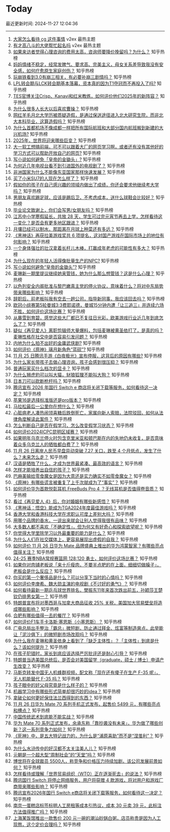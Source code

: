 # Today

最近更新时间: 2024-11-27 12:04:36

--- 
1. [大家怎么看待 cg 这件事情](https://www.v2ex.com/t/1092953) v2ex 最热主题
2. [有才高八斗的大佬帮忙起名吗](https://www.v2ex.com/t/1092949) v2ex 最热主题
3. [如果来访者觉得心理咨询的费用太高，咨询师要降价挽留吗？为什么？](https://www.zhihu.com/question/4788378826) 知乎热榜
4. [妈妈情绪不稳定，经常发脾气、要求高、完美主义，母女关系差导致我没有安全感，如何疗愈原生家庭创伤？](https://www.zhihu.com/question/4577069613) 知乎热榜
5. [玩崩铁看到3.0有崩三相关，有必要补崩三剧情吗？](https://www.zhihu.com/question/5166504148) 知乎热榜
6. [LPL转会期与LCK转会期基本落幕，资本真的因为T1夺冠而不再投入了吗?](https://www.zhihu.com/question/5088660153) 知乎热榜
7. [TES官博关注Crisp、Kanavi和红米教练，如何评价他们2025年的新阵容？](https://www.zhihu.com/question/5228013525) 知乎热榜
8. [为什么很多人长大以后喜欢曹操？](https://www.zhihu.com/question/2597182066) 知乎热榜
9. [网红羊毛月北大学历被质疑造假，是通过保送途径进入北大研究生院，而非北大本科毕业，这算造假吗？](https://www.zhihu.com/question/5156577598) 知乎热榜
10. [为什么首都机场不像成都一样把所有国际航班和大部分国内航班搬到新建的大兴机场?](https://www.zhihu.com/question/651767056) 知乎热榜
11. [2025年，世界将迎来哪些巨变？](https://www.zhihu.com/question/5089268184) 知乎热榜
12. [大一软工想搞前端，可不可以跟着大厂的网页学习啊，或者还有没有其他好的学习方式可以帮助开放自己的网页?](https://www.zhihu.com/question/4427957538) 知乎热榜
13. [写小说如何避免「皇帝的金锄头」?](https://www.zhihu.com/question/667382816) 知乎热榜
14. [为何近几年电视台看不到引进国外的电视剧了？](https://www.zhihu.com/question/4816516754) 知乎热榜
15. [非洲国家为什么不能像东亚国家那样快速发展？](https://www.zhihu.com/question/630363607) 知乎热榜
16. [买了小米SU7的人现在怎么样了？](https://www.zhihu.com/question/778080897) 知乎热榜
17. [假如你的孩子在自己感兴趣的领域内做出了成绩，你还会要求他继续考大学吗？](https://www.zhihu.com/question/738817504) 知乎热榜
18. [男朋友喜欢踢足球，应该是踢后卫，不考虑成本，送什么球鞋会比较好？](https://www.zhihu.com/question/4271933103) 知乎热榜
19. [毕业论文致谢上，你们会写男/女朋友吗？](https://www.zhihu.com/question/4274498113) 知乎热榜
20. [江苏中小学寒假延长，共放 28 天，学生可过完元宵节再去上学，怎样看待这一变化？是否会有更多地区跟进？](https://www.zhihu.com/question/5154362707) 知乎热榜
21. [月壤已经可以制水，那距离在月球上种菜还有多远？](https://www.zhihu.com/question/3582255498) 知乎热榜
22. [《黑神话》再获拉美游戏奖共 6 项提名，这对国产游戏在国际市场上的地位有何影响？](https://www.zhihu.com/question/5083232768) 知乎热榜
23. [一个身体强壮的壮汉拿着长杆儿木棒，打赢成年老虎的可能性有多大？](https://www.zhihu.com/question/574346267) 知乎热榜
24. [为什么现在的年轻人活得像批量生产的NPC?](https://www.zhihu.com/question/4712673270) 知乎热榜
25. [写小说如何避免“皇帝的金锄头”?](https://www.zhihu.com/question/667382816) 知乎热榜
26. [麦琳新一期里提议继续她来管钱，她为什么那么想管钱？这是什么心理？](https://www.zhihu.com/question/4916523824) 知乎热榜
27. [以色列安全内阁批准与黎巴嫩真主党的停火协议，意味着什么？将对中东局势带来哪些影响？](https://www.zhihu.com/question/5250576191) 知乎热榜
28. [辞职后，前老板叫我有空去一趟公司，指导新同事，我应该回去吗？](https://www.zhihu.com/question/4788081796) 知乎热榜
29. [欧冠小组赛第5轮曼城3:3费耶诺德，曼城15分钟内遭「让三追三」并连续六场不胜，如何评价这场比赛？](https://www.zhihu.com/question/5245341692) 知乎热榜
30. [从暴雪到育碧，感觉这些大厂都已不复往日光彩，欧美游戏行业近几年到底怎么了？](https://www.zhihu.com/question/5203224038) 知乎热榜
31. [疑似《再见爱人》离职剪辑师大量爆料，包括麦琳被黄圣依打了，是真的吗？麦琳性格在社交中是否容易引发问题？](https://www.zhihu.com/question/5178043626) 知乎热榜
32. [内地为什么拍不出好的金庸武侠剧?](https://www.zhihu.com/question/430895396) 知乎热榜
33. [如何评价《原神》璃月新角色“蓝砚”?](https://www.zhihu.com/question/5175613788) 知乎热榜
34. [11 月 25 日腾讯手游《白夜极光》宣布停服，这背后的原因有哪些?](https://www.zhihu.com/question/5077701117) 知乎热榜
35. [为什么家长带孩子去做心理咨询，孩子会感到很压抑？](https://www.zhihu.com/question/4660462888) 知乎热榜
36. [普通玩家买什么档次的显卡？](https://www.zhihu.com/question/432710141) 知乎热榜
37. [为什么狮虎豹可以叫大猫，豺狼狐狸不能叫大狗？](https://www.zhihu.com/question/4481258246) 知乎热榜
38. [日本刀可以砍断枪杆吗？](https://www.zhihu.com/question/377590486) 知乎热榜
39. [腾讯宣布 2026 年国行 Switch e 商店将关闭下载等服务，如何看待这一决定？](https://www.zhihu.com/question/5200452329) 知乎热榜
40. [苹果16是选择标准版还是pro版本？](https://www.zhihu.com/question/772314465) 知乎热榜
41. [马拉松最后一公里你在想什么？](https://www.zhihu.com/question/4344433831) 知乎热榜
42. [心脏病老人凑热闹领喜糖后跌倒死亡，家属向新人索赔，法院驳回，如何从法律角度解读此案件？](https://www.zhihu.com/question/4924826219) 知乎热榜
43. [怎么判断自己是否在假学习，怎么改变假学习状态？](https://www.zhihu.com/question/329945763) 知乎热榜
44. [如何评价2024ICPC昆明区域赛？](https://www.zhihu.com/question/883251623) 知乎热榜
45. [如果明年乌克兰停火时包含克里米亚和顿巴斯在内的失地仍未收复，是否意味着众多乌克兰人的牺牲都白费了？](https://www.zhihu.com/question/5182463570) 知乎热榜
46. [11 月 26 日离岸人民币早盘异动突破 7.27 关口，跌至 4 个月低点，发生了什么？未来怎么走？](https://www.zhihu.com/question/5191713435) 知乎热榜
47. [汉语是牺牲了什么，才成为世界最紧凑、最高效的语言？](https://www.zhihu.com/question/309064079) 知乎热榜
48. [怎样才能培养出自信的孩子？](https://www.zhihu.com/question/602350529) 知乎热榜
49. [巴麻美输给零食魔女是因为大意还是实力确实不如零食魔女？](https://www.zhihu.com/question/4675911341) 知乎热榜
50. [《原神》有哪些谎言被重复了上千次就成为了“事实”？](https://www.zhihu.com/question/3076309221) 知乎热榜
51. [如何评价华为首款悦彰耳机 FreeBuds Pro 4 ？无线耳机是否值得卷音质？](https://www.zhihu.com/question/5168563310) 知乎热榜
52. [看过《再见爱人 4》后，你对婚姻有哪些新感悟？](https://www.zhihu.com/question/4343973956) 知乎热榜
53. [《黑神话：悟空》能成为TGA2024年度最佳游戏吗？](https://www.zhihu.com/question/4910458603) 知乎热榜
54. [香港大学和香港科技大学在求职认可度上差别大吗？](https://www.zhihu.com/question/638497871) 知乎热榜
55. [用哪个品牌的香水，一说出来就会让别人觉得我很有品味？](https://www.zhihu.com/question/2682828752) 知乎热榜
56. [大多数人都不喜欢「不确定性」，但为何又有好奇心和探索欲望呢？](https://www.zhihu.com/question/4680394892) 知乎热榜
57. [你觉得大学里除学习以外最重要的能力是什么？](https://www.zhihu.com/question/4775086434) 知乎热榜
58. [为什么人们在社交媒体上，更容易展现出虚假的自我？](https://www.zhihu.com/question/4898656930) 知乎热榜
59. [如何评价 11 月 26 日华为 Mate 品牌盛典上推出的华为鸿蒙智家？有哪些亮点值得关注？](https://www.zhihu.com/question/5108593526) 知乎热榜
60. [24-25 赛季NBA常规赛篮网 128:120 勇士，如何评价这场比赛？](https://www.zhihu.com/question/5169322658) 知乎热榜
61. [如果你对肉铺老板说「来十斤瘦肉，不要半点肥的在上面，细细切做臊子」，老板会是什么反应？](https://www.zhihu.com/question/4411719772) 知乎热榜
62. [你买的第一个奢侈品是什么？可以分享下当时的心情吗？](https://www.zhihu.com/question/1810676011) 知乎热榜
63. [如何评价李庚希、魏大勋主演的电视剧《不讨好的勇气》？](https://www.zhihu.com/question/4225287128) 知乎热榜
64. [如何看待最新一期乒乓球世界排名，樊振东11年来首次跌出前五，孙颖莎王楚钦仍排男女第一？](https://www.zhihu.com/question/5170137745) 知乎热榜
65. [特朗普宣布将对墨西哥与加拿大商品征收 25% 关税，美国加大贸易壁垒将造成哪些影响？](https://www.zhihu.com/question/5157368793) 知乎热榜
66. [合肥有哪些值得一去的餐厅？](https://www.zhihu.com/question/35665594) 知乎热榜
67. [如何评价F1车手卡洛斯·塞恩斯（小塞恩斯）？](https://www.zhihu.com/question/445195092) 知乎热榜
68. [广电总局出手整治「霸总」微短剧，防止通过拜金、炫富等制造爽点，此举能让「泥沙俱下」的微短剧市场改观吗？](https://www.zhihu.com/question/5132686750) 知乎热榜
69. [为什么我在麦琳和黄圣依身上看到了「缺乏主体性」？「主体性」到底是什么？该如何提升？](https://www.zhihu.com/question/3951657199) 知乎热榜
70. [在孩子犯错时，家长到底应该选择严厉批评还是耐心引导？](https://www.zhihu.com/question/4944222987) 知乎热榜
71. [特朗普当选美国总统后，是否会对美国留学（graduate，硕士 / 博士）申请产生改变？](https://www.zhihu.com/question/3353810870) 知乎热榜
72. [马斯克转发中国无人机蜂群视频，配文称「现在还有傻子在生产 F-35 呢」，无人机能替代 F-35 吗？](https://www.zhihu.com/question/5106598628) 知乎热榜
73. [孩子眼中的好父母究竟是什么样子的？](https://www.zhihu.com/question/4692364642) 知乎热榜
74. [机器学习中有哪些形式简单却很巧妙的idea？](https://www.zhihu.com/question/347847220) 知乎热榜
75. [拿破仑如何更好保住法兰西得到的东西？](https://www.zhihu.com/question/621616023) 知乎热榜
76. [11 月 26 日华为 Mate 70 系列手机正式发布，起售价 5499 元，有哪些亮点和槽点？](https://www.zhihu.com/question/5123195519) 知乎热榜
77. [中国传统武术到底能不能实战？](https://www.zhihu.com/question/651185892) 知乎热榜
78. [华为 Mate 70 系列正式发布，余承东称「靠抄袭没有未来」，华为做了哪些创新？这一系列竞争力如何？](https://www.zhihu.com/question/5187112862) 知乎热榜
79. [《死神》中，是五大特记战力的，为什么是“浦原喜助”而不是“涅茧利”？](https://www.zhihu.com/question/664447206) 知乎热榜
80. [为什么水浒传中的好汉都不太关注美人儿？](https://www.zhihu.com/question/340903482) 知乎热榜
81. [元朝是一个超大型“周制社会”的“天堂”吗？](https://www.zhihu.com/question/4060950689) 知乎热榜
82. [博世将在全球裁员 5500人，称竞争和价格压力持续加剧，该公司发展前景如何？](https://www.zhihu.com/question/4931396225) 知乎热榜
83. [怎样看待或理解「世界贸易组织（WTO）正在逐渐死去」的说法？](https://www.zhihu.com/question/384555385) 知乎热榜
84. [腾讯国行 Switch 将停止网络服务，用户将获赠 4 款游戏，将对用户和游戏厂商带来哪些影响？](https://www.zhihu.com/question/5199216565) 知乎热榜
85. [腾讯宣布2026年国行 Switch e商店将关闭下载等服务，如何看待这一决定？](https://www.zhihu.com/question/5200452329) 知乎热榜
86. [南京一蛋糕店标签标明人工房租等成本引热议，成本 30 元卖 39 元，此标注方法值得推广吗？](https://www.zhihu.com/question/5185455950) 知乎热榜
87. [上海某饭馆推出一款售价 200 元一碗的潮汕砂锅白粥，店员称贵是因为人工现熬，这个定价合理吗？](https://www.zhihu.com/question/5162799250) 知乎热榜
